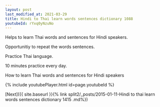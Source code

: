 ```yaml
---
layout: post
last_modified_at: 2021-03-29
title: Hindi to Thai learn words sentences dictionary 1088 
youtubeId: rYxq0yNzuNo
---
```

 
 
Helps to learn Thai words and sentences for Hindi speakers.

Opportunitiy to repeat the words sentences. 

Practice Thai language. 
 
10 minutes practice every day. 
 
How to learn Thai words and sentences for Hindi speakers 
 
{% include youtubePlayer.html id=page.youtubeId %}
 
 
[Next]({{ site.baseurl }}{% link  split2/_posts/2015-01-11-Hindi to thai learn words sentences dictionary 1415 .md%})
 
